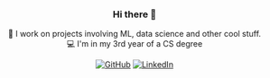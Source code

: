 <h3 align="center"> Hi there 👋</h3>
<p align="center">
🔭 I work on projects involving ML, data science and other cool stuff.  <br>
<!-- 🌱 Currently learning golang for it's concurrency and c++ to be better at competitive programming  <br> -->
💻 I'm in my 3rd year of a CS degree   
</p>

<p align="center">
  <a href="https://github.com/neilbotelho"><img src="https://img.shields.io/github/followers/neilbotelho.svg?label=GitHub&style=social" alt="GitHub"></a>
  <a href="https://linkedin.com/in/neilbotelho"><img src="https://img.shields.io/badge/LinkedIn--_.svg?style=social&logo=linkedin" alt="LinkedIn"></a>
</p>
<!--
**NeilBotelho/NeilBotelho** is a ✨ _special_ ✨ repository because its `README.md` (this file) appears on your GitHub profile.

Here are some ideas to get you started:

- 🔭 I’m currently working on ...
- 🌱 I’m currently learning ...
- 👯 I’m looking to collaborate on ...
- 🤔 I’m looking for help with ...
- 💬 Ask me about ...
- 📫 How to reach me: ...
- 😄 Pronouns: ...
- ⚡ Fun fact: ...
-->
